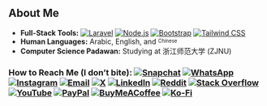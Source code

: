 ## About Me

- **Full-Stack Tools:**  [![Laravel](https://img.shields.io/badge/Laravel-%23FF2D20.svg?logo=laravel&logoColor=white)](https://laravel.com)  [![Node.js](https://img.shields.io/badge/Node.js-339933.svg?logo=nodedotjs&logoColor=white)](https://nodejs.org)  [![Bootstrap](https://img.shields.io/badge/Bootstrap-563D7C.svg?logo=bootstrap&logoColor=white)](https://getbootstrap.com)  [![Tailwind CSS](https://img.shields.io/badge/Tailwind%20CSS-38B2AC.svg?logo=tailwind-css&logoColor=white)](https://tailwindcss.com)
- **Human Languages:** Arabic, English, and <sup><sub>Chinese</sub></sup>  
- **Computer Science Padawan:** Studying at 浙江师范大学 (ZJNU)

### How to Reach Me (I don’t bite):  [![Snapchat](https://img.shields.io/badge/-FFFC00?style=square&logo=snapchat&logoColor=black)](https://snapchat.com/add/aboodki6)  [![WhatsApp](https://img.shields.io/badge/-25D366?style=square&logo=whatsapp&logoColor=white)](https://wa.me/8619708819040)  [![Instagram](https://img.shields.io/badge/-E4405F?style=square&logo=instagram&logoColor=white)](https://instagram.com/ak._.71)  [![Email](https://img.shields.io/badge/-D14836?style=square&logo=gmail&logoColor=white)](mailto:abdullah@syalux.com)  [![X](https://img.shields.io/badge/-000000?style=square&logo=x&logoColor=white)](https://x.com/ggak71)  [![LinkedIn](https://img.shields.io/badge/-0077B5?style=square&logo=linkedin&logoColor=white)](https://linkedin.com/in/abdullah-alraimi)  [![Reddit](https://img.shields.io/badge/-FF4500?style=square&logo=reddit&logoColor=white)](https://reddit.com/user/Al-rimi)  [![Stack Overflow](https://img.shields.io/badge/-FE7A16?style=square&logo=stack-overflow&logoColor=white)](https://stackoverflow.com/users/24881320)  [![YouTube](https://img.shields.io/badge/-FF0000?style=square&logo=youtube&logoColor=white)](https://youtube.com/@ak-71)  [![PayPal](https://img.shields.io/badge/-00457C?style=square&logo=paypal&logoColor=white)](https://paypal.me/rumaisaalrimi)  [![BuyMeACoffee](https://img.shields.io/badge/-ffdd00?style=square&logo=buy-me-a-coffee&logoColor=black)](https://buymeacoffee.com/alrimi)  [![Ko-Fi](https://img.shields.io/badge/-F16061?style=square&logo=ko-fi&logoColor=white)](https://ko-fi.com/alrimi)

